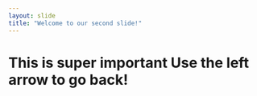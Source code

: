 ```yaml
---
layout: slide
title: "Welcome to our second slide!"
---
```

<h1> This is super important
Use the left arrow to go back!
